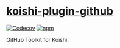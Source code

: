 # [koishi-plugin-github](https://github.koishi.chat/)

[![Codecov](https://img.shields.io/codecov/c/github/koishijs/koishi-plugin-github?style=flat-square)](https://codecov.io/gh/koishijs/koishi-plugin-github)
[![npm](https://img.shields.io/npm/v/koishi-plugin-github?style=flat-square)](https://www.npmjs.com/package/koishi-plugin-github)

GitHub Toolkit for Koishi.
